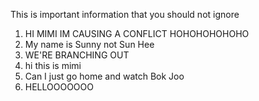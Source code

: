 This is important information that you should not ignore 

1. HI MIMI IM CAUSING A CONFLICT HOHOHOHOHOHO
2. My name is Sunny not Sun Hee
3. WE'RE BRANCHING OUT
4. hi this is mimi
5. Can I just go home and watch Bok Joo
6. HELLOOOOOOO

